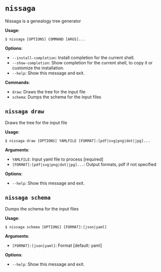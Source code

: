 # `nissaga`

Nissaga is a genealogy tree generator

**Usage**:

```console
$ nissaga [OPTIONS] COMMAND [ARGS]...
```

**Options**:

* `--install-completion`: Install completion for the current shell.
* `--show-completion`: Show completion for the current shell, to copy it or customize the installation.
* `--help`: Show this message and exit.

**Commands**:

* `draw`: Draws the tree for the input file
* `schema`: Dumps the schema for the input files

## `nissaga draw`

Draws the tree for the input file

**Usage**:

```console
$ nissaga draw [OPTIONS] YAMLFILE [FORMAT]:[pdf|svg|png|dot|jpg]...
```

**Arguments**:

* `YAMLFILE`: Input yaml file to process  [required]
* `[FORMAT]:[pdf|svg|png|dot|jpg]...`: Output formats, pdf if not specified

**Options**:

* `--help`: Show this message and exit.

## `nissaga schema`

Dumps the schema for the input files

**Usage**:

```console
$ nissaga schema [OPTIONS] [FORMAT]:[json|yaml]
```

**Arguments**:

* `[FORMAT]:[json|yaml]`: Format  [default: yaml]

**Options**:

* `--help`: Show this message and exit.


